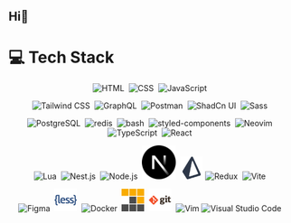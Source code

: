 ## Hi👋

# 💻 Tech Stack
<div align="center">
<!--   <img src="https://github.com/devicons/devicon/blob/master/icons/html5/html5-original.svg" title="HTML5" alt="HTML" width="40" height="40"/>&nbsp;
  <img src="https://github.com/devicons/devicon/blob/master/icons/css3/css3-plain-wordmark.svg"  title="CSS3" alt="CSS" width="40" height="40"/>&nbsp;
  <img src="https://github.com/devicons/devicon/blob/master/icons/sass/sass-original.svg" title="SASS" alt="SASS" width="40" height="40"/>&nbsp;
  <img src="https://github.com/devicons/devicon/blob/master/icons/tailwindcss/tailwindcss-original.svg" title="Tailwindcss" alt="Tailwindcss" width="40" height="40"/>&nbsp;
  <img src="https://github.com/devicons/devicon/blob/master/icons/react/react-original-wordmark.svg" title="React" alt="React" width="40" height="40"/>&nbsp;
  <img src="https://github.com/devicons/devicon/blob/master/icons/redux/redux-original.svg" title="Redux" alt="Redux " width="40" height="40"/>&nbsp;
  <img src="https://github.com/devicons/devicon/blob/master/icons/javascript/javascript-original.svg" title="JavaScript" alt="JavaScript" width="40" height="40"/>&nbsp;
  <img src="https://github.com/devicons/devicon/blob/master/icons/typescript/typescript-original.svg" title="TypeScript" alt="TypeScript" width="40" height="40"/>&nbsp;
  <img src="https://github.com/devicons/devicon/blob/master/icons/nextjs/nextjs-original.svg" title="Nextjs" alt="Nextjs " width="40" height="40"/> -->

<img width="40" height="40" src="https://user-images.githubusercontent.com/25181517/192158954-f88b5814-d510-4564-b285-dff7d6400dad.png" alt="HTML" title="HTML"/>&nbsp;
<img width="40" src="https://user-images.githubusercontent.com/25181517/183898674-75a4a1b1-f960-4ea9-abcb-637170a00a75.png" alt="CSS" title="CSS"/>&nbsp;
<img width="40" src="https://user-images.githubusercontent.com/25181517/117447155-6a868a00-af3d-11eb-9cfe-245df15c9f3f.png" alt="JavaScript" title="JavaScript"/>&nbsp;

<img width="40" src="https://user-images.githubusercontent.com/25181517/202896760-337261ed-ee92-4979-84c4-d4b829c7355d.png" alt="Tailwind CSS" title="Tailwind CSS"/>&nbsp;
<img width="40" src="https://user-images.githubusercontent.com/25181517/192107856-aa92c8b1-b615-47c3-9141-ed0d29a90239.png" alt="GraphQL" title="GraphQL"/>&nbsp;
<img width="40" src="https://user-images.githubusercontent.com/25181517/192109061-e138ca71-337c-4019-8d42-4792fdaa7128.png" alt="Postman" title="Postman"/>&nbsp;
<img width="40" src="https://github.com/user-attachments/assets/e4bd419a-2a4a-459a-ba9a-d3324e693c4d" alt="ShadCn UI" title="ShadCn UI"/>&nbsp;
<img width="40" src="https://user-images.githubusercontent.com/25181517/192158956-48192682-23d5-4bfc-9dfb-6511ade346bc.png" alt="Sass" title="Sass"/>&nbsp;

<img width="40" src="https://user-images.githubusercontent.com/25181517/117208740-bfb78400-adf5-11eb-97bb-09072b6bedfc.png" alt="PostgreSQL" title="PostgreSQL"/>&nbsp;
<img width="40" src="https://user-images.githubusercontent.com/25181517/182884894-d3fa6ee0-f2b4-4960-9961-64740f533f2a.png" alt="redis" title="redis"/>&nbsp;
<img width="40" src="https://user-images.githubusercontent.com/25181517/192158606-7c2ef6bd-6e04-47cf-b5bc-da2797cb5bda.png" alt="bash" title="bash"/>&nbsp;
<img width="40" src="https://github.com/marwin1991/profile-technology-icons/assets/25181517/2a36d1f6-2198-4726-89ac-2148ce46a69a" alt="styled-components" title="styled-components"/>&nbsp;
<img width="40" src="https://github-production-user-asset-6210df.s3.amazonaws.com/136815194/258326081-b113a23c-5c04-45aa-819c-bd04e8ac2a37.png" alt="Neovim" title="Neovim"/>&nbsp;
<img width="40" src="https://user-images.githubusercontent.com/25181517/183890598-19a0ac2d-e88a-4005-a8df-1ee36782fde1.png" alt="TypeScript" title="TypeScript"/>&nbsp;
<img width="40" src="https://user-images.githubusercontent.com/25181517/183897015-94a058a6-b86e-4e42-a37f-bf92061753e5.png" alt="React" title="React"/>&nbsp;

<img width="40" src="https://github.com/Ramonmelod/profile-technology-icons/assets/139141993/89970707-fd3d-46e9-897e-7e51ba07ba4c" alt="Lua" title="Lua"/>&nbsp;
<img width="40" src="https://github.com/marwin1991/profile-technology-icons/assets/136815194/519bfaf3-c242-431e-a269-876979f05574" alt="Nest.js" title="Nest.js"/>&nbsp;
<img width="40" src="https://user-images.githubusercontent.com/25181517/183568594-85e280a7-0d7e-4d1a-9028-c8c2209e073c.png" alt="Node.js" title="Node.js"/>&nbsp;
<img src="https://github.com/devicons/devicon/blob/master/icons/nextjs/nextjs-original.svg" title="Nextjs" alt="Nextjs " width="60" height="60"/>&nbsp;
<img src="https://github.com/devicons/devicon/blob/master/icons/prisma/prisma-original.svg" title="Prisma" alt="Prisma " width="40" height="40"/>
<img width="40" src="https://user-images.githubusercontent.com/25181517/187896150-cc1dcb12-d490-445c-8e4d-1275cd2388d6.png" alt="Redux" title="Redux"/>&nbsp;
<img width="40" src="https://github-production-user-asset-6210df.s3.amazonaws.com/62091613/261395532-b40892ef-efb8-4b0e-a6b5-d1cfc2f3fc35.png" alt="Vite" title="Vite"/>&nbsp;

<img width="40" src="https://user-images.githubusercontent.com/25181517/189715289-df3ee512-6eca-463f-a0f4-c10d94a06b2f.png" alt="Figma" title="Figma"/>&nbsp;
<img src="https://github.com/devicons/devicon/blob/master/icons/less/less-plain-wordmark.svg" title="LESS" alt="LESS " width="40" height="40"/>&nbsp;
<img width="40" src="https://user-images.githubusercontent.com/25181517/117207330-263ba280-adf4-11eb-9b97-0ac5b40bc3be.png" alt="Docker" title="Docker"/>&nbsp;
<img src="https://github.com/devicons/devicon/blob/master/icons/pnpm/pnpm-original.svg" title="Nextjs" alt="Nextjs " width="40" height="40"/>&nbsp;
<img src="https://github.com/devicons/devicon/blob/master/icons/git/git-original-wordmark.svg" title="Git" alt="Git" width="40" height="40"/>&nbsp;
<img width="40" src="https://user-images.githubusercontent.com/25181517/192108889-232b3431-a585-4b36-a62d-9078bd3641d9.png" alt="Vim" title="Vim"/>
<img width="40" src="https://user-images.githubusercontent.com/25181517/192108891-d86b6220-e232-423a-bf5f-90903e6887c3.png" alt="Visual Studio Code" title="Visual Studio Code"/>&nbsp;


<!-- Biome, Drizzle, CVA, react-hook-form, oh-my-posh -->
</div> 

<!--
**MrOxMasTer/MrOxMasTer** is a ✨ _special_ ✨ repository because its `README.md` (this file) appears on your GitHub profile.

Here are some ideas to get you started:

- 🔭 I’m currently working on ...
- 🌱 I’m currently learning ...
- 👯 I’m looking to collaborate on ...
- 🤔 I’m looking for help with ...
- 💬 Ask me about ...
- 📫 How to reach me: ...
- 😄 Pronouns: ...
- ⚡ Fun fact: ...
-->
